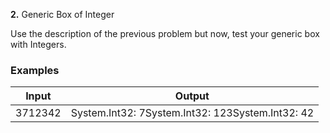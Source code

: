 ﻿**2.** Generic Box of Integer

Use the description of the previous problem but now, test your generic box with Integers.

### Examples

| **Input** | **Output** |
| --- | --- |
| 3712342 | System.Int32: 7System.Int32: 123System.Int32: 42 |